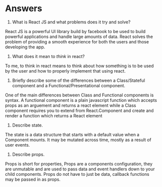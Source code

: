 # Answers

1.  What is React JS and what problems does it try and solve?

React JS is a powerful UI library build by facebook to be used to build powerful applications and handle large amounts of data. React solves the problem of providing a smooth experience for both the users and those developing the app.


1.  What does it mean to _think_ in react?


To me, to think in react means to think about how something is to be used by the user and how to properly implement that using react.

1.  Briefly describe some of the differences between a Class/Stateful component and a Functional/Presentational component.


One of the main differences between Class and Functional components is syntax. A functional component is a plain javascript function which accepts props as an arguement and returns a react element while a Class component requires 
you to extend from React.Component and create and render a function which returns a React element 

1.  Describe state.

The state is a data structure that starts with a default value when a Component mounts. It may be mutated across time, mostly as a result of user events.


1.  Describe props.

Props is short for properties, Props are a components configuration, they are unmutable and are used to pass data and event handlers down to your child components. Props do not have to just be data, callback functions may be passed in as props.